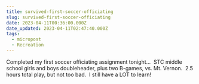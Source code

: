 ```yaml
---
title: survived-first-soccer-officiating
slug: survived-first-soccer-officiating
date: 2023-04-11T00:36:00.000Z
date_updated: 2023-04-11T02:47:40.000Z
tags: 
  - micropost
  - Recreation
---
```


Completed my first soccer officiating assignment tonight...  STC middle school girls and boys doubleheader, plus two B-games, vs. Mt. Vernon.  2.5 hours total play, but not too bad.  I still have a LOT to learn!  
